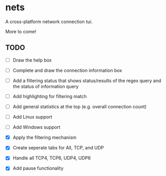 # nets

A cross-platform network connection tui.

More to come!

## TODO
- [ ] Draw the help box
- [ ] Complete and draw the connection information box
- [ ] Add a filtering status that shows status/results of the regex query and the status of information query
- [ ] Add highlighting for filtering match
- [ ] Add general statistics at the top (e.g. overall connection count)
- [ ] Add Linux support
- [ ] Add Windows support

- [x] Apply the filtering mechanism
- [x] Create seperate tabs for All, TCP, and UDP
- [x] Handle all TCP4, TCP6, UDP4, UDP6
- [x] Add pause functionality

